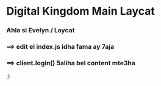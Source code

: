 # Digital Kingdom Main Laycat

### Ahla si Evelyn / Laycat
### ==> edit el index.js idha fama ay 7aja
### ==> client.login() 5aliha bel content mte3ha


;)
